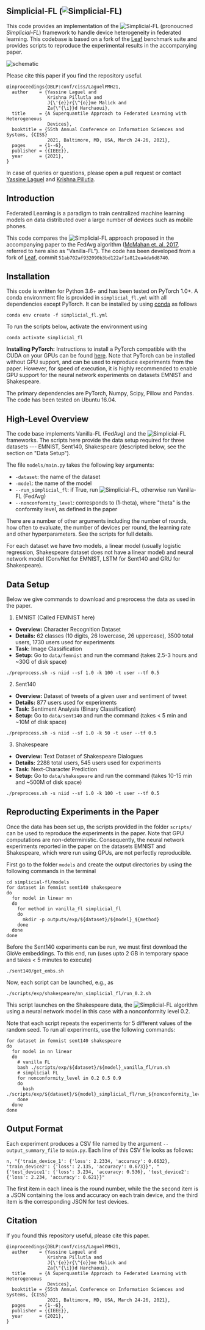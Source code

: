 <!-- # Handling Device Heterogeneity in Federated Learning: A Superquantile Approach -->
## Simplicial-FL (![Simplicial-FL](fig/simplicial-fl.gif))

This code provides an implementation of 
the 
![Simplicial-FL](fig/simplicial-fl.gif)
(pronoucned *Simplicial-FL*)
framework to handle device heterogeneity in federated learning.
This codebase is based on a fork of the [Leaf](leaf.cmu.edu) benchmark suite
and provides scripts to reproduce the experimental results in the 
accompanying paper. 

![schematic](fig/simplicial_fl_schematic.png "Schematic of Simplicial FL")


Please cite this paper if you find the repository useful.
```
@inproceedings{DBLP:conf/ciss/LaguelPMH21,
  author    = {Yassine Laguel and
               Krishna Pillutla and
               J{\'{e}}r{\^{o}}me Malick and
               Za{\"{\i}}d Harchaoui},
  title     = {A Superquantile Approach to Federated Learning with Heterogeneous
               Devices},
  booktitle = {55th Annual Conference on Information Sciences and Systems, {CISS}
               2021, Baltimore, MD, USA, March 24-26, 2021},
  pages     = {1--6},
  publisher = {{IEEE}},
  year      = {2021},
}
```

In case of queries or questions, please open a pull request
or contact [Yassine Laguel](https://yassine-laguel.github.io/)
and [Krishna Pillutla](https://krishnap25.github.io/).


Introduction
-----------------
Federated Learning is a paradigm to train centralized machine learning models 
on data distributed over a large number of devices such as mobile phones.

This code compares the ![Simplicial-FL](fig/simplicial-fl.gif) approach proposed in the accompanying paper
to the FedAvg algorithm ([McMahan et. al. 2017](https://arxiv.org/abs/1602.05629), referred to 
here also as "Vanilla-FL").
The code has been developed from a fork of [Leaf](leaf.cmu.edu), commit 
```51ab702af932090b3bd122af1a812ea4da6d8740```.


Installation                                                                                                                   
-----------------
This code is written for Python 3.6+
and has been tested on PyTorch 1.0+.
A conda environment file is provided in 
`simplicial_fl.yml` with all dependencies except PyTorch. 
It can be installed by using 
[conda](https://docs.conda.io/projects/conda/en/latest/user-guide/tasks/manage-environments.html#creating-an-environment-from-an-environment-yml-file)
as follows

```
conda env create -f simplicial_fl.yml
```
To run the scripts below, activate the environment using 
```
conda activate simplicial_fl
```


**Installing PyTorch:** Instructions to install 
a PyTorch compatible with the CUDA on your GPUs
can be found [here](https://pytorch.org/get-started/locally/).
Note that PyTorch can be installed without GPU support, and can be used to reproduce experiments
from the paper. 
However, for speed of execution, it is highly recommended to enable GPU support for the neural network 
experiments on datasets EMNIST and Shakespeare.

The primary dependencies are PyTorch, Numpy, Scipy, Pillow and Pandas.
The code has been tested on Ubuntu 16.04.

High-Level Overview
-------------------
The code base implements Vanilla-FL (FedAvg) and the ![Simplicial-FL](fig/simplicial-fl.gif) frameworks. 
The scripts here provide the data setup required for 
three datasets --- EMNIST, Sent140, Shakespeare (descripted below, see the section on "Data Setup").

The file ```models/main.py``` takes the following key arguments:

  * `-dataset`: the name of the dataset
  * `-model`: the name of the model
  * `--run_simplicial_fl`: if True, run ![Simplicial-FL](fig/simplicial-fl.gif), otherwise run Vanilla-FL (FedAvg)
  * `--nonconformity_level`: corresponds to (1-theta), where "theta" is the conformity level, as defined in the paper
  
There are a number of other arguments including the number of rounds, how often to evaluate, the number of devices per round, the learning rate and other hyperparameters. See the scripts for full details.

For each dataset we have two models, a linear model (usually logistic regression, Shakespeare dataset does not have a linear model) and neural network model (ConvNet for EMNIST, LSTM for Sent140 and GRU for Shakespeare). 


Data Setup
-----------
Below we give commands to download and preprocess the data as used in the paper.

1. EMNIST (Called FEMNIST here)

  * **Overview:** Character Recognition Dataset
  * **Details:** 62 classes (10 digits, 26 lowercase, 26 uppercase), 3500 total users, 1730 users used for experiments
  * **Task:** Image Classification
  * **Setup:** Go to ```data/femnist``` and run the command (takes 2.5-3 hours and ~30G of disk space) 
  
```
./preprocess.sh -s niid --sf 1.0 -k 100 -t user --tf 0.5
```

2. Sent140

  * **Overview:** Dataset of tweets of a given user and sentiment of tweet
  * **Details:** 877 users used for experiments
  * **Task:** Sentiment Analysis (Binary Classification)
  * **Setup:** Go to ```data/sent140``` and run the command (takes < 5 min and ~10M of disk space)
 
```
./preprocess.sh -s niid --sf 1.0 -k 50 -t user --tf 0.5
```

3. Shakespeare

  * **Overview:** Text Dataset of Shakespeare Dialogues
  * **Details:** 2288 total users, 545 users used for experiments
  * **Task:** Next-Character Prediction
  * **Setup:** Go to ```data/shakespeare``` and run the command (takes 10-15 min and ~500M of disk space)
 
```
./preprocess.sh -s niid --sf 1.0 -k 100 -t user --tf 0.5
```
  
  <!-- Download `data.tgz` from [this link](https://drive.google.com/file/d/1IPf_jg_Y2ZzFw4wKaHrU2FgWs_MfhPkG/view?usp=sharing), and untar it in ```data/shakespeare``` using the command `tar -zvxf data.tgz`. The data occupies 30M compressed and 160M uncompressed.
  Note: We will update the repository and the paper with a command like the two datasets above to generate the data using a script.
  -->
  


Reproducting Experiments in the Paper
-------------------------------------

Once the data has been set up, the scripts provided in the folder ```scripts/``` can be used 
to reproduce the experiments in the paper.
Note that GPU computations are non-deterministic. Consequently, the neural network
experiments reported in the paper on the datasets EMNIST and Shakespeare, 
which were run using GPUs, are not perfectly reproducible. 

First go to the folder `models` and create the output directories by using 
the following commands in the terminal
```
cd simplicial-fl/models
for dataset in femnist sent140 shakespeare
do
  for model in linear nn
  do
    for method in vanilla_fl simplicial_fl
    do
      mkdir -p outputs/exp/${dataset}/${model}_${method}
    done
  done
done
```

Before the Sent140 experiments can be run, we must first download the GloVe embeddings. 
To this end, run (uses upto 2 GB in temporary space and takes < 5 minutes to execute)
```
./sent140/get_embs.sh
```


Now, each script can be launched, e.g., as 
```
./scripts/exp/shakespeare/nn_simplicial_fl/run_0.2.sh
``` 
This script launches on the Shakespeare data, the ![Simplicial-FL](fig/simplicial-fl.gif) algorithm
using a neural network model in this case with a nonconformity level 0.2.

Note that each script repeats the experiments for 5 different values of the 
random seed.
To run all experiments, use the following commands:
```
for dataset in femnist sent140 shakespeare
do
  for model in nn linear
  do 
    # vanilla FL
    bash ./scripts/exp/${dataset}/${model}_vanilla_fl/run.sh
    # simplicial FL
    for nonconformity_level in 0.2 0.5 0.9
    do
      bash ./scripts/exp/${dataset}/${model}_simplicial_fl/run_${nonconformity_level}.sh
    done
  done
done
```

Output Format
-------------
Each experiment produces a CSV file named by the argument `--output_summary_file` to `main.py`. Each line of this CSV file looks as follows:

```
n, "{'train_device_1': {'loss': 2.2334, 'accuracy': 0.6632}, 'train_device2': {'loss': 2.135, 'accuracy': 0.673}}", "{'test_device1': {'loss': 3.234, 'accuracy: 0.536}, 'test_device2': {'loss': 2.234, 'accuracy': 0.621}}"
```
The first item in each linea is the round number, while the the second item is a JSON containing the loss and accuracy on each train device, and the third item is the corresponding JSON for test devices.

Citation
---------
If you found this repository useful, please cite this paper.

```
@inproceedings{DBLP:conf/ciss/LaguelPMH21,
  author    = {Yassine Laguel and
               Krishna Pillutla and
               J{\'{e}}r{\^{o}}me Malick and
               Za{\"{\i}}d Harchaoui},
  title     = {A Superquantile Approach to Federated Learning with Heterogeneous
               Devices},
  booktitle = {55th Annual Conference on Information Sciences and Systems, {CISS}
               2021, Baltimore, MD, USA, March 24-26, 2021},
  pages     = {1--6},
  publisher = {{IEEE}},
  year      = {2021},
}
```

